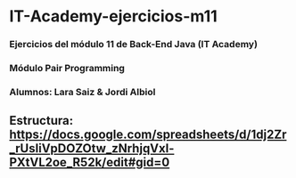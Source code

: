 # IT-Academy-ejercicios-m11
### Ejercicios del módulo 11 de Back-End Java (IT Academy)
### Módulo Pair Programming
### Alumnos: Lara Saiz & Jordi Albiol

## Estructura: https://docs.google.com/spreadsheets/d/1dj2Zr_rUsIiVpDOZOtw_zNrhjqVxl-PXtVL2oe_R52k/edit#gid=0
